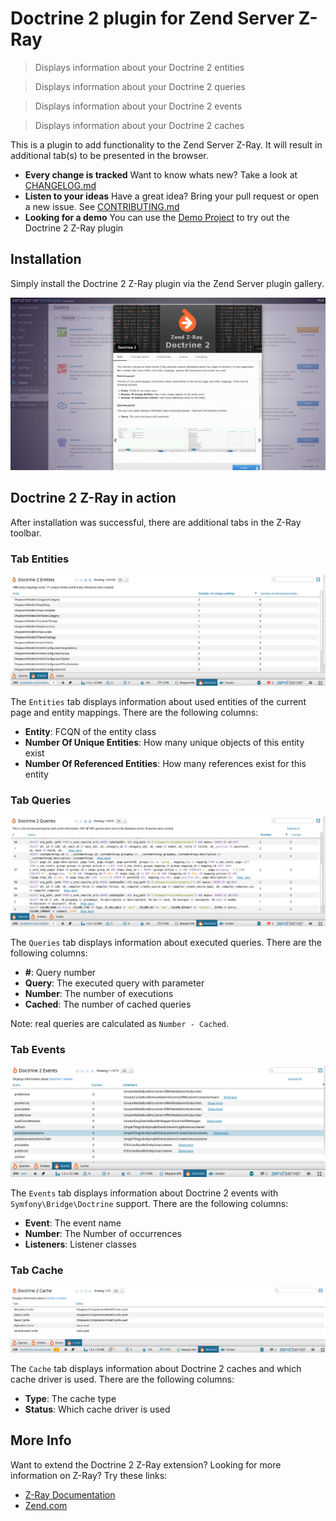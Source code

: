 # Doctrine 2 plugin for Zend Server Z-Ray

> Displays information about your Doctrine 2 entities

> Displays information about your Doctrine 2 queries

> Displays information about your Doctrine 2 events

> Displays information about your Doctrine 2 caches

This is a plugin to add functionality to the Zend Server Z-Ray. It will result in additional tab(s) to be presented in the browser.

 * **Every change is tracked** Want to know whats new? Take a look at [CHANGELOG.md](CHANGELOG.md)
 * **Listen to your ideas** Have a great idea? Bring your pull request or open a new issue. See [CONTRIBUTING.md](CONTRIBUTING.md)
 * **Looking for a demo** You can use the [Demo Project](https://github.com/sandrokeil/Z-Ray-Doctrine2-Demo) to try out the Doctrine 2 Z-Ray plugin 

## Installation
Simply install the Doctrine 2 Z-Ray plugin via the Zend Server plugin gallery.

![Zend Server Plugin Gallery](docs/img/plugin_gallery.png)

## Doctrine 2 Z-Ray in action
After installation was successful, there are additional tabs in the Z-Ray toolbar.

### Tab Entities
![Tab Doctrine 2 Entities](docs/img/tab_entities.png)

The `Entities` tab displays information about used entities of the current page and entity mappings. 
There are the following columns:

 * **Entity**: FCQN of the entity class
 * **Number Of Unique Entities**: How many unique objects of this entity exist
 * **Number Of Referenced Entities**: How many references exist for this entity

### Tab Queries
![Tab Doctrine 2 Queries](docs/img/tab_queries.png)

The `Queries` tab displays information about executed queries. 
There are the following columns:

 * **#**: Query number
 * **Query**: The executed query with parameter
 * **Number**: The number of executions
 * **Cached**: The number of cached queries

Note: real queries are calculated as `Number - Cached`.

### Tab Events
![Tab Doctrine 2 Queries](docs/img/tab_events.png)

The `Events` tab displays information about Doctrine 2 events with `Symfony\Bridge\Doctrine` support.
There are the following columns:

 * **Event**: The event name
 * **Number**: The Number of occurrences
 * **Listeners**: Listener classes

### Tab Cache
![Tab Doctrine 2 Queries](docs/img/tab_cache.png)

The `Cache` tab displays information about Doctrine 2 caches and which cache driver is used.
There are the following columns:

 * **Type**: The cache type
 * **Status**: Which cache driver is used

## More Info
Want to extend the Doctrine 2 Z-Ray extension? Looking for more information on Z-Ray? Try these links:

- [Z-Ray Documentation](https://github.com/zend-server-plugins/Documentation)
- [Zend.com](http://www.zend.com/en/products/server/z-ray)
